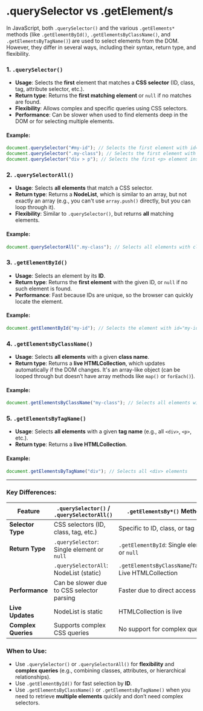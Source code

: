 # .querySelector vs .getElement/s

In JavaScript, both `.querySelector()` and the various `.getElements*` methods (like `.getElementById()`, `.getElementsByClassName()`, and `.getElementsByTagName()`) are used to select elements from the DOM. However, they differ in several ways, including their syntax, return type, and flexibility.

### 1. **`.querySelector()`**

- **Usage**: Selects the **first** element that matches a **CSS selector** (ID, class, tag, attribute selector, etc.).
- **Return type**: Returns the **first matching element** or `null` if no matches are found.
- **Flexibility**: Allows complex and specific queries using CSS selectors.
- **Performance**: Can be slower when used to find elements deep in the DOM or for selecting multiple elements.

#### Example:

```javascript
document.querySelector("#my-id"); // Selects the first element with id="my-id"
document.querySelector(".my-class"); // Selects the first element with class="my-class"
document.querySelector("div > p"); // Selects the first <p> element inside a <div>
```

### 2. **`.querySelectorAll()`**

- **Usage**: Selects **all elements** that match a CSS selector.
- **Return type**: Returns a **NodeList**, which is similar to an array, but not exactly an array (e.g., you can't use `array.push()` directly, but you can loop through it).
- **Flexibility**: Similar to `.querySelector()`, but returns **all** matching elements.

#### Example:

```javascript
document.querySelectorAll(".my-class"); // Selects all elements with class="my-class"
```

### 3. **`.getElementById()`**

- **Usage**: Selects an element by its **ID**.
- **Return type**: Returns the **first element** with the given ID, or `null` if no such element is found.
- **Performance**: Fast because IDs are unique, so the browser can quickly locate the element.

#### Example:

```javascript
document.getElementById("my-id"); // Selects the element with id="my-id"
```

### 4. **`.getElementsByClassName()`**

- **Usage**: Selects **all elements** with a given **class name**.
- **Return type**: Returns a **live HTMLCollection**, which updates automatically if the DOM changes. It's an array-like object (can be looped through but doesn’t have array methods like `map()` or `forEach()`).

#### Example:

```javascript
document.getElementsByClassName("my-class"); // Selects all elements with class="my-class"
```

### 5. **`.getElementsByTagName()`**

- **Usage**: Selects **all elements** with a given **tag name** (e.g., all `<div>`, `<p>`, etc.).
- **Return type**: Returns a **live HTMLCollection**.

#### Example:

```javascript
document.getElementsByTagName("div"); // Selects all <div> elements
```

---

### Key Differences:

| **Feature**         | **`.querySelector()` / `.querySelectorAll()`** | **`.getElementsBy*()` Methods**                          |
| ------------------- | ---------------------------------------------- | -------------------------------------------------------- |
| **Selector Type**   | CSS selectors (ID, class, tag, etc.)           | Specific to ID, class, or tag                            |
| **Return Type**     | `.querySelector`: Single element or `null`     | `.getElementById`: Single element or `null`              |
|                     | `.querySelectorAll`: NodeList (static)         | `.getElementsByClassName`/`TagName`: Live HTMLCollection |
| **Performance**     | Can be slower due to CSS selector parsing      | Faster due to direct access                              |
| **Live Updates**    | NodeList is static                             | HTMLCollection is live                                   |
| **Complex Queries** | Supports complex CSS queries                   | No support for complex queries                           |

### When to Use:

- Use `.querySelector()` or `.querySelectorAll()` for **flexibility** and **complex queries** (e.g., combining classes, attributes, or hierarchical relationships).
- Use `.getElementById()` for fast selection by **ID**.
- Use `.getElementsByClassName()` or `.getElementsByTagName()` when you need to retrieve **multiple elements** quickly and don’t need complex selectors.
